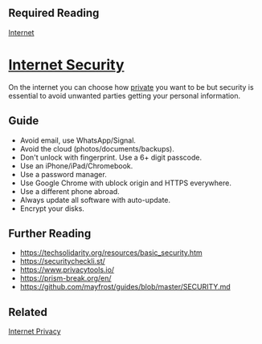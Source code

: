 ## Required Reading
[Internet](https://github.com/robs898/bongo/blob/master/Internet.md)

# [Internet Security](https://github.com/robs898/bongo/blob/master/InternetSecurity.md)
On the internet you can choose how [private](https://github.com/robs898/bongo/blob/master/InternetPrivacy.md) you want to be but security is essential to avoid unwanted parties getting your personal information.

## Guide
- Avoid email, use WhatsApp/Signal.
- Avoid the cloud (photos/documents/backups).
- Don't unlock with fingerprint. Use a 6+ digit passcode.
- Use an iPhone/iPad/Chromebook.
- Use a password manager.
- Use Google Chrome with ublock origin and HTTPS everywhere.
- Use a different phone abroad.
- Always update all software with auto-update.
- Encrypt your disks.

## Further Reading
- https://techsolidarity.org/resources/basic_security.htm
- https://securitycheckli.st/
- https://www.privacytools.io/
- https://prism-break.org/en/
- https://github.com/mayfrost/guides/blob/master/SECURITY.md

## Related
[Internet Privacy](https://github.com/robs898/bongo/blob/master/InternetPrivacy.md)
